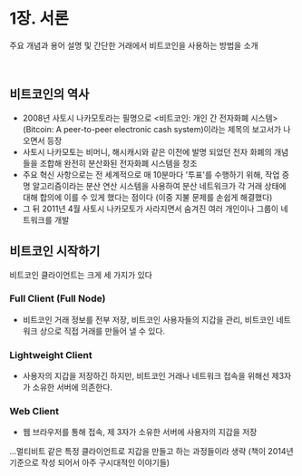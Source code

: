 # 1장. 서론

주요 개념과 용어 설명 및 간단한 거래에서 비트코인을 사용하는 방법을 소개

<br />

## 비트코인의 역사

- 2008년 사토시 나카모토라는 필명으로 <비트코인: 개인 간 전자화폐 시스템>(Bitcoin: A peer-to-peer electronic cash system)이라는 제목의 보고서가 나오면서 등장
- 사토시 나카모토는 비머니, 해시캐시와 같은 이전에 발명 되었던 전자 화폐의 개념들을 조합해 완전히 분산화된 전자화폐 시스템을 창조
- 주요 혁신 사항으로는 전 세계적으로 매 10분마다 '투표'를 수행하기 위해, 작업 증명 알고리즘이라는 분산 연산 시스템을 사용하여 분산 네트워크가 각 거래 상태에 대해 합의에 이를 수 있게 했다는 점이다 (이중 지불 문제를 손쉽게 해결했다)
- 그 뒤 2011년 4월 사토시 나카모토가 사라지면서 숨겨진 여러 개인이나 그룹이 네트워크를 개발

## 비트코인 시작하기

비트코인 클라이언트는 크게 세 가지가 있다

### Full Client (Full Node)
- 비트코인 거래 정보를 전부 저장, 비트코인 사용자들의 지갑을 관리, 비트코인 네트워크 상으로 직접 거래를 만들어 낼 수 있다.
### Lightweight Client
- 사용자의 지갑을 저장하긴 하지만, 비트코인 거래나 네트워크 접속을 위해선 제3자가 소유한 서버에 의존한다.
### Web Client
- 웹 브라우저를 통해 접속, 제 3자가 소유한 서버에 사용자의 지갑을 저장


...멀티비트 같은 특정 클라이언트로 지갑을 만들고 하는 과정들이라 생략
(책이 2014년 기준으로 작성 되어서 아주 구시대적인 이야기들)


